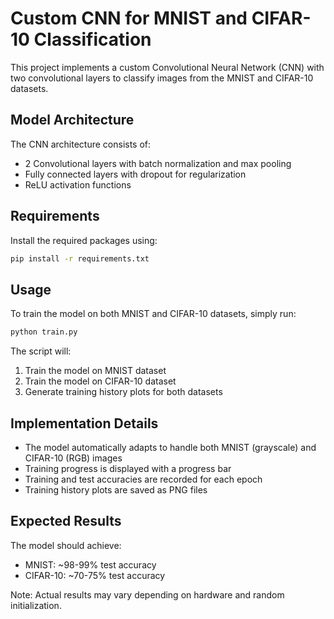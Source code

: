 # Custom CNN for MNIST and CIFAR-10 Classification

This project implements a custom Convolutional Neural Network (CNN) with two convolutional layers to classify images from the MNIST and CIFAR-10 datasets.

## Model Architecture

The CNN architecture consists of:
- 2 Convolutional layers with batch normalization and max pooling
- Fully connected layers with dropout for regularization
- ReLU activation functions

## Requirements

Install the required packages using:
```bash
pip install -r requirements.txt
```

## Usage

To train the model on both MNIST and CIFAR-10 datasets, simply run:
```bash
python train.py
```

The script will:
1. Train the model on MNIST dataset
2. Train the model on CIFAR-10 dataset
3. Generate training history plots for both datasets

## Implementation Details

- The model automatically adapts to handle both MNIST (grayscale) and CIFAR-10 (RGB) images
- Training progress is displayed with a progress bar
- Training and test accuracies are recorded for each epoch
- Training history plots are saved as PNG files

## Expected Results

The model should achieve:
- MNIST: ~98-99% test accuracy
- CIFAR-10: ~70-75% test accuracy

Note: Actual results may vary depending on hardware and random initialization. 